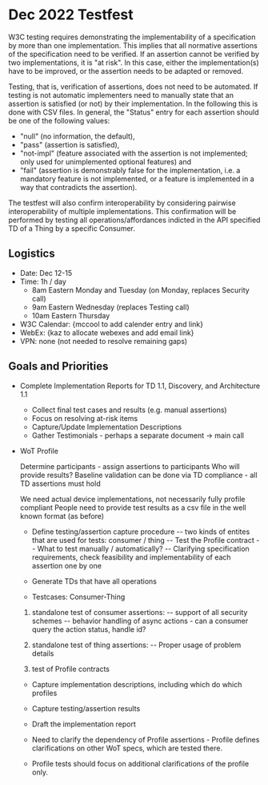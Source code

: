 # Dec 2022 Testfest 

W3C testing requires demonstrating the implementability of a specification by more than one implementation. This implies
that all normative assertions of the specification need to be verified. 
If an assertion cannot be verified by two implementations, it is "at risk".
In this case, either the implementation(s) have to be improved, or the assertion needs to be adapted or removed.

Testing, that is, verification of assertions, does not need to be automated. 
If testing is not automatic implementers need to manually state
that an assertion is satisfied (or not) by their implementation.  In the following this is done with CSV
files.  In general, the "Status" entry for each assertion should be one of the following values:
* "null" (no information, the default),
* "pass" (assertion is satisfied), 
* "not-impl" (feature associated with the assertion is not implemented; only used for unimplemented optional features) and 
* "fail" (assertion is demonstrably false for the implementation, i.e. a mandatory feature is not implemented, or a feature is implemented in a way that contradicts the assertion).

The testfest will also confirm interoperability by considering pairwise interoperability of
multiple implementations.  This confirmation will be performed by testing all operations/affordances
indicted in the API specified TD of a Thing by a specific Consumer.

## Logistics
* Date: Dec 12-15
* Time: 1h / day
   - 8am Eastern Monday and Tuesday (on Monday, replaces Security call)
   - 9am Eastern Wednesday (replaces Testing call)
   - 10am Eastern Thursday
* W3C Calendar: {mccool to add calender entry and link}
* WebEx: {kaz to allocate webexes and add email link}
* VPN: none (not needed to resolve remaining gaps)

## Goals and Priorities
* Complete Implementation Reports for TD 1.1, Discovery, and Architecture 1.1
   - Collect final test cases and results (e.g. manual assertions)
   - Focus on resolving at-risk items
   - Capture/Update Implementation Descriptions
   - Gather Testimonials - perhaps a separate document -> main call

* WoT Profile

   Determine participants - assign assertions to participants Who will provide results? 
   Baseline validation can be done via TD compliance - all TD assertions must hold
   
   We need actual device implementations, not necessarily fully profile compliant
   People need to provide test results as a csv file in the well known format (as before)

   - Define testing/assertion capture procedure
   -- two kinds of entites that are used for tests: consumer / thing
   -- Test the Profile contract
   -- What to test manually / automatically?
   -- Clarifying specification requirements, check feasibility and implementability of each assertion one by one
   
   - Generate TDs that have all operations
   
   - Testcases: Consumer-Thing
   1. standalone test of consumer assertions:
   -- support of all security schemes
   -- behavior handling of async actions - can a consumer query the action status, handle id?
   
   2. standalone test of thing assertions:
   -- Proper usage of problem details 
   
   3. test of Profile contracts
   
   - Capture implementation descriptions, including which do which profiles
   - Capture testing/assertion results
   - Draft the implementation report

   - Need to clarify the dependency of Profile assertions - Profile defines clarifications on other WoT specs, which are tested there.
   - Profile tests should focus on additional clarifications of the profile only.
